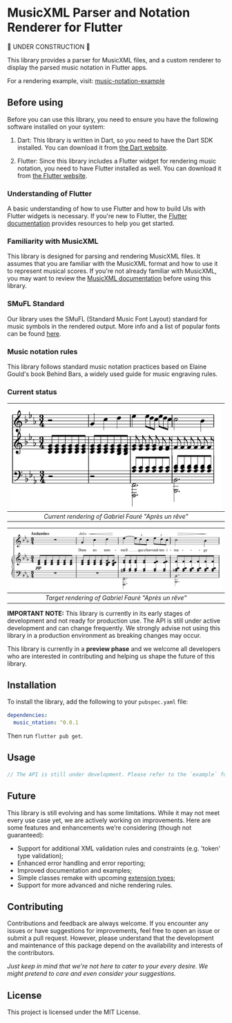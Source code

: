 # MusicXML Parser and Notation Renderer for Flutter

🚧 UNDER CONSTRUCTION 🚧

This library provides a parser for MusicXML files, and a custom renderer to display the parsed music notation in Flutter apps.

For a rendering example, visit: [music-notation-example](https://music-notation-example.netlify.app/)

## Before using

Before you can use this library, you need to ensure you have the following software installed on your system:

1. Dart: This library is written in Dart, so you need to have the Dart SDK installed. You can download it from [the Dart website](https://dart.dev/get-dart).

2. Flutter: Since this library includes a Flutter widget for rendering music notation, you need to have Flutter installed as well. You can download it from [the Flutter website](https://flutter.dev/docs/get-started/install).

### Understanding of Flutter

A basic understanding of how to use Flutter and how to build UIs with Flutter widgets is necessary. If you're new to Flutter, the [Flutter documentation](https://flutter.dev/docs) provides resources to help you get started.

### Familiarity with MusicXML

This library is designed for parsing and rendering MusicXML files. It assumes that you are familiar with the MusicXML format and how to use it to represent musical scores. If you're not already familiar with MusicXML, you may want to review the [MusicXML documentation](https://www.musicxml.com/for-developers/) before using this library.

### SMuFL Standard

Our library uses the SMuFL (Standard Music Font Layout) standard for music symbols in the rendered output. More info and a list of popular fonts can be found [here](https://www.smufl.org/fonts/).

### Music notation rules

This library follows standard music notation practices based on Elaine Gould's book Behind Bars, a widely used guide for music engraving rules.

### Current status

|<img src='./docs/images/current_status_apres.png' width='550'>|
|:--:|
| *Current rendering of Gabriel Fauré "Après un rêve"* |

|<img src='./docs/images/target_apres.png' width='550'>|
|:--:|
| *Target rendering of Gabriel Fauré "Après un rêve"* |

**IMPORTANT NOTE:** This library is currently in its early stages of development and not ready for production use. The API is still under active development and can change frequently. We strongly advise not using this library in a production environment as breaking changes may occur.

This library is currently in a **preview phase** and we welcome all developers who are interested in contributing and helping us shape the future of this library.

## Installation

To install the library, add the following to your `pubspec.yaml` file:

```yaml
dependencies:
  music_ntation: ^0.0.1
```

Then run `flutter pub get`.

## Usage

```dart
// The API is still under development. Please refer to the `example` folder for usage details.
```

## Future

This library is still evolving and has some limitations. While it may not meet every use case yet, we are actively working on improvements. Here are some features and enhancements we’re considering (though not guaranteed):

- Support for additional XML validation rules and constraints (e.g. 'token' type validation);
- Enhanced error handling and error reporting;
- Improved documentation and examples;
- Simple classes remake with upcoming [extension types](https://github.com/dart-lang/language/issues/2727);
- Support for more advanced and niche rendering rules.

## Contributing

Contributions and feedback are always welcome. If you encounter any issues or have suggestions for improvements, feel free to open an issue or submit a pull request. However, please understand that the development and maintenance of this package depend on the availability and interests of the contributors.

*Just keep in mind that we're not here to cater to your every desire. We might pretend to care and even consider your suggestions.*

## License

This project is licensed under the MIT License.
